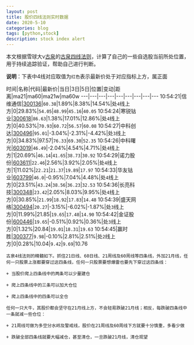 ```yaml
---
layout: post
title: 股价四线法则实时数据
date: 2020-5-10
categories: blog
tags: [python,stock]
description: stock index alert
---
```



本文根据雪球大v[古泉](https://xueqiu.com/u/7148646888)的[古泉四线法则](https://xueqiu.com/7148646888/130498192)，计算了自己的一些自选股当前所处位置，用于持续追踪验证，帮助自己进行判断。

**说明**：下表中4线对应取值为`红色`表示最新价处于对应指标上方，属正面

时间|名称|代码|最新价|当日|3日|5日|位置|变动|距离|ma21|ma60|ma21w|ma60w
---|---|---|---|---|---|---|---|---
10:54:21|信维通信|[300136](https://xueqiu.com/S/SZ300136)|`60.38`|1.89%|8.38%|14.54%|处`4`线上方|0|29.83%|`54.05`|`48.99`|`45.16`|`40.05`
10:54:24|寒锐钴业|[300618](https://xueqiu.com/S/SZ300618)|`86.63`|1.38%|17.01%|12.86%|处`4`线上方|0|40.53%|`70.93`|`60.72`|`56.57`|`60.08`
10:54:27|中科创达|[300496](https://xueqiu.com/S/SZ300496)|`95.01`|-3.04%|-2.31%|-4.42%|处`3`线上方|0|34.83%|97.57|`76.33`|`69.30`|`52.35`
10:54:26|中科曙光|[603019](https://xueqiu.com/S/SH603019)|`46.49`|-2.04%|4.54%|4.71%|处`4`线上方|1|20.69%|`46.14`|`41.65`|`38.73`|`30.92`
10:54:29|诺力股份|[603611](https://xueqiu.com/S/SH603611)|`22.46`|2.56%|3.92%|2.05%|处`4`线上方|1|11.02%|`22.21`|`21.37`|`19.89`|`17.97`
10:54:33|华友钴业|[603799](https://xueqiu.com/S/SH603799)|`46.0`|-0.95%|7.04%|4.48%|处`4`线上方|0|23.51%|`43.24`|`38.56`|`36.23`|`32.53`
10:54:36|长亮科技|[300348](https://xueqiu.com/S/SZ300348)|`23.42`|2.05%|8.03%|9.95%|处`4`线上方|0|30.85%|`21.99`|`18.92`|`17.83`|`14.48`
10:54:39|盛天网络|[300494](https://xueqiu.com/S/SZ300494)|`20.27`|-3.15%|-6.02%|-1.87%|处`3`线上方|0|11.99%|21.85|`19.65`|`17.48`|`14.90`
10:54:42|金证股份|[600446](https://xueqiu.com/S/SH600446)|`19.65`|-0.51%|0.92%|0.36%|处`3`线上方|0|1.32%|20.84|`19.01`|`18.31`|`19.63`
10:54:45|赢时胜|[300377](https://xueqiu.com/S/SZ300377)|`9.98`|-0.10%|2.81%|2.51%|处`2`线上方|0|0.28%|10.04|`9.42`|`9.69`|10.76

```
古泉4线法则的精髓如下。抓住21日线、60日线、21周线及60周线等四条线，外加21月线，任何一只股票上涨都要穿过这四条线，任何一只股票要想爆雷也要先下穿过这四条线：

+ 当股价爬上四条线中的两条可以少量建仓

+ 爬上四条线中的三条可以加大仓位

+ 爬上四条线中的四条可以全仓

任何一只大牛，其股价都会坚守在21月线上方，不会轻易跌破21月线；相反，每跌破四条线中一条就减一些仓位：

+ 21周线可做为多空分水岭及警戒线，股价在21周线及60周线下方就要十分慎重，多看少做

+ 跌破全部四条线就要大幅减仓，甚至清仓，一旦跌破21月线，清仓观望
```